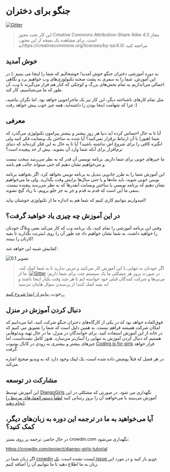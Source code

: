 # جنگو برای دختران

[![Gitter](https://badges.gitter.im/DjangoGirls/tutorial.svg)](https://gitter.im/DjangoGirls/tutorial)

> این کار تحت مجوز Creative Commons Attribution-Share Alike 4.0 مجاز است. برای مشاهده یک نسخه از این مجوز، بهhttps://creativecommons.org/licenses/by-sa/4.0/ مراجعه کنید

## خوش آمدید

به دوره آموزشی دختران جنگو خوش آمدید! خوشحالیم که شما را اینجا می بینیم :) در این آموزش، شما را به سفری به پشت صحنه تکنولوژی‌های وب خواهیم برد و نگاهی اجمالی می‌اندازیم به تمام بخش‌های بزرگ و کوچکی که کنار هم قرار می‌گیرند تا وب، آن طور که ما می‌شناسیم، کار کند.

مثل تمام کارهای ناشناخته دیگر، این کار نیز یک ماجراجویی خواهد بود. اما نگران نباشید، چرا که شهامت اینجا بودن را داشته‌اید، همه چیز خوب پیش خواهد رفت :)

## معرفی

آیا تا به حال احساس کرده اید دنیا هر روز بیشتر و بیشتر پیرامون تکنولوژی می‌گذرد که شما (هنوز) با آن ارتباط برقرار نمی‌کنید؟ آیا شده به ساختن یک وبسایت فکر کنید ولی انگیزه کافی را برای شروع اش نداشته باشید؟ آیا تا به حال به این فکر کرده‌اید که دنیای نرم‌افزار برای آنکه شما وارد آن بشوید، بیش از حد پیچیده است؟

ما خبرهای خوبی برای شما داریم. برنامه نویسی آن قدر که به نظر می‌رسد سخت نیست و می‌خواهیم نشان دهیم که حتی میتواند جالب هم باشد.

این آموزش شما را به طرز جادویی تبدیل به برنامه نویس نخواهد کرد. اگر بخواهید برنامه نویس خوبی شوید، باید ماه‌ها و یا حتی سال‌ها برایش وقت بگذارید. ولی ما می‌خواهیم نشان دهیم که برنامه نویسی یا ساختن وبسایت آنقدرها که به نظر می‌رسد پیچیده نیست. سعی ما این است که قدم به قدم و جز به جز جلو برویم، تا زیاد گیج نشوید.

امیدواریم بتوانیم کاری کنیم که شما هم به اندازه ما از تکنولوژی خوشتان بیاید!

## در این آموزش چه چیزی یاد خواهید گرفت؟

وقتی این برنامه آموزشی را تمام کنید، یک برنامه وب که کار می‌کند یعنی وبلاگ خودتان را خواهید داشت. به شما نشان خواهیم داد چه طور آن را روی اینترنت بگذارید تا بقیه کارتان را ببینند!

کمابیش شبیه این خواهد شد:

![تصویر 0.1](images/application.png)

> اگر خودتان به تنهایی با این آموزش کار می‌کنید و مربی ندارید تا به شما کمک کند، در صورت بروز هر مشکلی ما یک سیستم چت برای شما داریم: [![Gitter](https://badges.gitter.im/DjangoGirls/tutorial.svg)](https://gitter.im/DjangoGirls/tutorial). ما از مربی‌ها و شرکت کنندگان قبلی خود خواسته ایم تا هر چند وقت یکبار اینجا باشند و به بقیه کمک کنند! از پرسیدن سوال هایتان نترسید!

خوب،[ بیایید از ابتدا شروع کنیم... ](./how_the_internet_works/README.md)

## دنبال کردن آموزش در منزل

فوق‌العاده خواهد بود که در یکی از کارگاه‌های دختران جنگو شرکت کنید، اما می‌دانیم که امکان شرکت همیشه فراهم نیست. به همین دلیل است که شما را تشویق می کنیم که در خانه از این آموزش استفاده کنید. برای خوانندگان در منزل، ما در حال تهیه ویدئوهایی هستیم که دنبال کردن آموزش به تنهایی را آسان‌‌تر می‌سازد. هنوز کامل نشده‌است، اما چیزهای بیشتر و بیشتری به زودی در کانال یوتیوب [Coding is for girls](https://www.youtube.com/channel/UC0hNd2uW8jTR5K3KBzRuG2A/feed) قرار خواهد گرفت.

در هر فصل که قبلاً پوشش داده شده است، یک لینک وجود دارد که به ویدیو صحیح اشاره می‌کند.

## مشارکت در توسعه

این آموزش توسط [DjangoGirls](https://djangogirls.org/) نگهداری می شود. در صورتی که مشکلی در این آموزش می‌بینید یا می‌خواهید آن را بروز رسانی کنید [لطفاً دستورالعمل‌های مرتبط را انجام دهید](https://github.com/DjangoGirls/tutorial/blob/master/README.md).

## آیا می‌خواهید به ما در ترجمه این دوره به زبان‌های دیگر، کمک کنید؟

در حال حاضر، ترجمه بر روی بستر crowdin.com نگهداری می‌شود:

https://crowdin.com/project/django-girls-tutorial

اگر زبان شما در [crowdin](https://crowdin.com/) لیست نشده است، [یک issue جدید](https://github.com/DjangoGirls/tutorial/issues/new) باز کنید و در مورد این زبان به ما اطلاع دهید تا ما بتوانیم آن را اضافه کنیم.